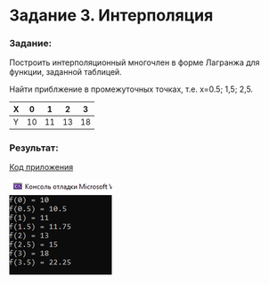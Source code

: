 # Задание 3. Интерполяция

### Задание:

Построить интерполяционный многочлен в форме Лагранжа для функции, заданной таблицей.

Найти приблжение в промежуточных точках, т.е. x=0.5; 1,5; 2,5.

X | 0  |  1 |  2 | 3
--|----|----|----|---
Y | 10 | 11 | 13 | 18

### Результат:

[Код приложения](main.cpp)

![](result.PNG)
